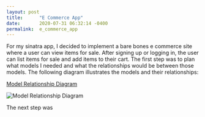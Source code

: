 ```yaml
---
layout: post
title:      "E Commerce App"
date:       2020-07-31 06:32:14 -0400
permalink:  e_commerce_app
---
```



For my sinatra app, I decided to implement a bare bones e commerce site where a user can view items for sale. After signing up or logging in, the user can list items for sale and add items to their cart. The first step was to plan what models I needed and what the relationships would be between those models. The following diagram illustrates the models and their relationships:

[Model Relationship Diagram](https://viewer.diagrams.net/?highlight=0000ff&edit=_blank&layers=1&nav=1&title=e_commerce_app_rel_diagram%20(1).drawio#R7Vxdc6o4GP41XtrhQ9ReHm2756I902337J6zN50UImaLhAmx1f76TQgRIaDUIsbqTKdDXkJI8jzvk4830rHHs8UfBETTO%2BzBoGMZ3qJjX3Usa9gfsv%2FcsBSGnn0pDD5BnjCZmeERvcPUaKTWOfJgnMtIMQ4oivJGF4chdGnOBgjBb%2FlsExzk3xoBHyqGRxcEqvUf5NFp2izHyOzfIfKn8s2mkd6ZAZk5NcRT4OG3nAku6A0OaVrFe0hmIIQhZXfuAHmBpONcTynlLf3WsW7Y34TnvvAx9gMIIhRfuHjGzG7MstxMwAwFvJvXChqlBbHX2dcde0wwpuJqthjDgEMlYRB1uqm4u%2BoHwsut8cDPxyhE%2Ffn07j8DxcPuu%2FPUI920lFcQzNP%2BHQPCqtnvWDZD3B6tXT7DAId%2B%2FEQxe4L1wDzm7VjdnoL4ibVyKW5GBHtzl%2FWk6Gq6lPixXo%2F4JQXP3DSKKXthSrMhL4cRhwIUsrLtKzNJBwGIYpRkF5YpCrxbsMRzKguSqdEELaD3IFjG8zLC3bLCeJIXzvF6TCvDb4MA%2BSG7DuCEP01gzGpyC2Ka3k%2Fyi8qZTtIdSXdBQuGiEgdzhS5zQohnkBLeK%2BkDPUlV6YBp8i1jsyWzTNeZLI0gpae%2FKjpDnV2kwH%2BABJZCgkrUWDMpAsED82wQ%2BgmAeXx4J3sER38B4kOaGiKMQgrJ9SsUvpUggYJgjAPMYQ5xCGW2pHHOiP2x5o6NC6fjsAqMWdrM0uyPZyd0jMOYEkYX%2FirIcHuDHLsRxVH6HoFscknSzkzIjCllripQroVqtf%2BoUKfQDmtCa%2B8LWVtBlmX%2FALaY9ckkSERyijwPhsI%2FubCDDO8SKEv7f9XnRTCKXrk7HlY5HmsAmFabAPRUAJgn%2BGIA0AyFghbGEXBR6N%2BKJ%2FsFmGqL4UdgWhQgWofNbhM255QV0dijIprmoSWxr0DL5zFPWuri7ig4mung4CvpYOOwHEL3xt3X5e2LQcPvb%2Fbf9O7Ovx88dy11wvAzP8svTPh5%2FybzfTe%2FbDihxYAy8y%2BhRiXkhbVAbXm0BnujgDplOaGxzyyFdbOvbAf7AMuB8iqr8xotx73y9cB2RHq1EWljICyvozr%2FOOKRsHxF0CRQ%2BgyN6hTmhHTR2KcutrooKK%2FzUAE3BDOooUvWBWFQG4TDSeGl0umMpUxgNOz2mmuCJnE5hPJdPU2e36%2B8xc8uunu2J%2FafP3782%2B2ZZ6FrSOjq7vXvD0t1r59vfxyN2G0kqCZiV15HdWX9lcTus7hoI3ZnrWtK6waH1jpV6uAMoEBDh6vpT0cgcyeockcocr3BWeWaUTnLOLTK9dSlawTi%2BA0THXf26s4c9Fq%2Bltfxay9fP4uLPmLXO4tdQ2JnH1zs1AAGDzzqHL3f7lN6RS3K6%2FilohbNA6PNwSVZgTWg7kXwfaczvcXbIspfgfgxB%2FEbPdFbO9DbSBS%2FnAfqwe4TGgU%2FeYbU2DgKHvxQr4TyOKP4OyFywPGwvEIlB6uPdzxs8Fyv9uPjSZ9uMvapi4c%2F2ltyvEnrwNZOIPR0k0J1aXDs2yBN4qKP8p3mnu8%2BhK7NKH55BUv2fAlyv5jSDXRTOnXD14MumgEdQ4r7lLoKYLSROlnwWeo%2BLXVtBvHLsVQ3MjwYuwRFFOFQQ8fbHQu7AouDCZ6tbjSc4tSuChd99M4%2B610zetdqOL8cS3WD4iv%2BPlVQVietK%2Flp1PHu6DUPjD5i1z%2BLXUNi12Y4vxxL9TdVuofzd%2FKpvm5ip%2B4fnKbYVQCjjdiV%2FFxDQQh6PpTRG9ZcRJcPMAB8dXSd3cmFvVmTR1M6CzoiLgdD7xv%2FMBtLXj8kP9rnMXyCX1YfWLOSXKxBv1iia1wY5sryW1hMmb5apLCJ1HI9dQ8JYv2SnAPIPIrXvxI2%2BYU5KdiVUldjs8goQW5lJEmfveZrUoZn%2Bo57PhxkVLFlOVJbLwuUiPGcuDB9KmOFUlCvUJBd%2FOqX6AqloIReq4Z%2FgnHqdr7KuIwwbgDiGLl5QqnkKR66gAtEf0n6sWvOIj56ilTGIZ5Yfpgtoq%2BFacOv8DaypWwcdJrhShFiRT5qc0We%2FS3u1mzhCgMPLNeypVObanIPihV2NtarmF%2FWK6OqqEGzxFXHtH0QV6qgyUSwvy6CTAMHu4igdIVEVvs5f7CtwUaP4IndNXXdSzZ9G3JdezccJD1%2Bbyp%2Bi2W4J28a5t8zvNzsTIXsptNvwZnUUMcmZ1pNG3bzpVT5V560zY1Sj8kGjN9rQ0mFq4TeDeJ90IKTfGgtdhgnWU1XPuskVsvTE%2Fm6llTeuLBy1Nw6zV1R01rnprGRmw2yUS5YttJx%2B4G6NtloNsXGfstsrHHKtrnJstHZ92R5163aPXLFsawLJw%2Fyrksrs1%2BgXbGghgb44nt6l7np8kdHbJbMPhIusmcfdrev%2Fwc%3D)

![Model Relationship Diagram](https://viewer.diagrams.net/?highlight=0000ff&edit=_blank&layers=1&nav=1&title=e_commerce_app_rel_diagram%20(1).drawio#R7Vxdc6o4GP41XtrhQ9ReHm2756I902337J6zN50UImaLhAmx1f76TQgRIaDUIsbqTKdDXkJI8jzvk4830rHHs8UfBETTO%2BzBoGMZ3qJjX3Usa9gfsv%2FcsBSGnn0pDD5BnjCZmeERvcPUaKTWOfJgnMtIMQ4oivJGF4chdGnOBgjBb%2FlsExzk3xoBHyqGRxcEqvUf5NFp2izHyOzfIfKn8s2mkd6ZAZk5NcRT4OG3nAku6A0OaVrFe0hmIIQhZXfuAHmBpONcTynlLf3WsW7Y34TnvvAx9gMIIhRfuHjGzG7MstxMwAwFvJvXChqlBbHX2dcde0wwpuJqthjDgEMlYRB1uqm4u%2BoHwsut8cDPxyhE%2Ffn07j8DxcPuu%2FPUI920lFcQzNP%2BHQPCqtnvWDZD3B6tXT7DAId%2B%2FEQxe4L1wDzm7VjdnoL4ibVyKW5GBHtzl%2FWk6Gq6lPixXo%2F4JQXP3DSKKXthSrMhL4cRhwIUsrLtKzNJBwGIYpRkF5YpCrxbsMRzKguSqdEELaD3IFjG8zLC3bLCeJIXzvF6TCvDb4MA%2BSG7DuCEP01gzGpyC2Ka3k%2Fyi8qZTtIdSXdBQuGiEgdzhS5zQohnkBLeK%2BkDPUlV6YBp8i1jsyWzTNeZLI0gpae%2FKjpDnV2kwH%2BABJZCgkrUWDMpAsED82wQ%2BgmAeXx4J3sER38B4kOaGiKMQgrJ9SsUvpUggYJgjAPMYQ5xCGW2pHHOiP2x5o6NC6fjsAqMWdrM0uyPZyd0jMOYEkYX%2FirIcHuDHLsRxVH6HoFscknSzkzIjCllripQroVqtf%2BoUKfQDmtCa%2B8LWVtBlmX%2FALaY9ckkSERyijwPhsI%2FubCDDO8SKEv7f9XnRTCKXrk7HlY5HmsAmFabAPRUAJgn%2BGIA0AyFghbGEXBR6N%2BKJ%2FsFmGqL4UdgWhQgWofNbhM255QV0dijIprmoSWxr0DL5zFPWuri7ig4mung4CvpYOOwHEL3xt3X5e2LQcPvb%2Fbf9O7Ovx88dy11wvAzP8svTPh5%2FybzfTe%2FbDihxYAy8y%2BhRiXkhbVAbXm0BnujgDplOaGxzyyFdbOvbAf7AMuB8iqr8xotx73y9cB2RHq1EWljICyvozr%2FOOKRsHxF0CRQ%2BgyN6hTmhHTR2KcutrooKK%2FzUAE3BDOooUvWBWFQG4TDSeGl0umMpUxgNOz2mmuCJnE5hPJdPU2e36%2B8xc8uunu2J%2FafP3782%2B2ZZ6FrSOjq7vXvD0t1r59vfxyN2G0kqCZiV15HdWX9lcTus7hoI3ZnrWtK6waH1jpV6uAMoEBDh6vpT0cgcyeockcocr3BWeWaUTnLOLTK9dSlawTi%2BA0THXf26s4c9Fq%2Bltfxay9fP4uLPmLXO4tdQ2JnH1zs1AAGDzzqHL3f7lN6RS3K6%2FilohbNA6PNwSVZgTWg7kXwfaczvcXbIspfgfgxB%2FEbPdFbO9DbSBS%2FnAfqwe4TGgU%2FeYbU2DgKHvxQr4TyOKP4OyFywPGwvEIlB6uPdzxs8Fyv9uPjSZ9uMvapi4c%2F2ltyvEnrwNZOIPR0k0J1aXDs2yBN4qKP8p3mnu8%2BhK7NKH55BUv2fAlyv5jSDXRTOnXD14MumgEdQ4r7lLoKYLSROlnwWeo%2BLXVtBvHLsVQ3MjwYuwRFFOFQQ8fbHQu7AouDCZ6tbjSc4tSuChd99M4%2B610zetdqOL8cS3WD4iv%2BPlVQVietK%2Flp1PHu6DUPjD5i1z%2BLXUNi12Y4vxxL9TdVuofzd%2FKpvm5ip%2B4fnKbYVQCjjdiV%2FFxDQQh6PpTRG9ZcRJcPMAB8dXSd3cmFvVmTR1M6CzoiLgdD7xv%2FMBtLXj8kP9rnMXyCX1YfWLOSXKxBv1iia1wY5sryW1hMmb5apLCJ1HI9dQ8JYv2SnAPIPIrXvxI2%2BYU5KdiVUldjs8goQW5lJEmfveZrUoZn%2Bo57PhxkVLFlOVJbLwuUiPGcuDB9KmOFUlCvUJBd%2FOqX6AqloIReq4Z%2FgnHqdr7KuIwwbgDiGLl5QqnkKR66gAtEf0n6sWvOIj56ilTGIZ5Yfpgtoq%2BFacOv8DaypWwcdJrhShFiRT5qc0We%2FS3u1mzhCgMPLNeypVObanIPihV2NtarmF%2FWK6OqqEGzxFXHtH0QV6qgyUSwvy6CTAMHu4igdIVEVvs5f7CtwUaP4IndNXXdSzZ9G3JdezccJD1%2Bbyp%2Bi2W4J28a5t8zvNzsTIXsptNvwZnUUMcmZ1pNG3bzpVT5V560zY1Sj8kGjN9rQ0mFq4TeDeJ90IKTfGgtdhgnWU1XPuskVsvTE%2Fm6llTeuLBy1Nw6zV1R01rnprGRmw2yUS5YttJx%2B4G6NtloNsXGfstsrHHKtrnJstHZ92R5163aPXLFsawLJw%2Fyrksrs1%2BgXbGghgb44nt6l7np8kdHbJbMPhIusmcfdrev%2Fwc%3D)



The next step was
